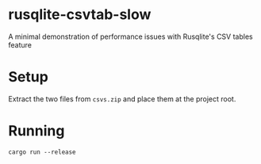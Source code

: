 # rusqlite-csvtab-slow
A minimal demonstration of performance issues with Rusqlite's CSV tables feature

# Setup

Extract the two files from `csvs.zip` and place them at the project root. 

# Running 

`cargo run --release`
